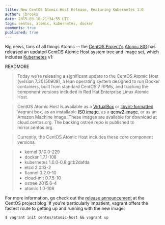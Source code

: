 ```yaml
---
title: New CentOS Atomic Host Release, Featuring Kubernetes 1.0
author: jbrooks
date: 2015-09-10 21:34:55 UTC
tags: centos, atomic, kubernetes, docker
comments: true
published: true
---
```


Big news, fans of all things Atomic -- the [CentOS Project's](https://www.centos.org/) [Atomic SIG](http://wiki.centos.org/SpecialInterestGroup/Atomic) has released an updated CentOS Atomic Host system tree and image set, which includes [Kubernetes](http://kubernetes.io/) v1:

READMORE

>Today we’re releasing a significant update to the CentOS Atomic Host (version 7.20150908), a lean operating system designed to run Docker containers, built from standard CentOS 7 RPMs, and tracking the component versions included in Red Hat Enterprise Linux Atomic Host.

>CentOS Atomic Host is available as a [VirtualBox](http://cloud.centos.org/centos/7/atomic/images/CentOS-Atomic-Host-7-Vagrant-Virtualbox.box) or [libvirt-formatted](http://cloud.centos.org/centos/7/atomic/images/CentOS-Atomic-Host-7-Vagrant-Libvirt.box) Vagrant box, as an installable [ISO image](http://cloud.centos.org/centos/7/atomic/images/CentOS-Atomic-Host-7-Installer.iso), as a [qcow2 image](http://cloud.centos.org/centos/7/atomic/images/CentOS-Atomic-Host-7-GenericCloud.qcow2.gz), or as an Amazon Machine Image. These images are available for download at cloud.centos.org. The backing ostree repo is published to mirror.centos.org.

>Currently, the CentOS Atomic Host includes these core component versions:

> * kernel 3.10.0-229
> * docker 1.7.1-108
> * kubernetes 1.0.0-0.8.gitb2dafda
> * etcd 2.0.13-2
> * flannel 0.2.0-10
> * cloud-init 0.7.5-10
> * ostree 2015.6-4
> * atomic 1.0-108

For more information, go check out the [release announcement](http://seven.centos.org/2015/09/announcing-a-new-release-of-centos-atomic-host/) at the CentOS project blog. If you're particularly impatient, vagrant offers the fastest route to getting up and running with the new image:

```
$ vagrant init centos/atomic-host && vagrant up
```
